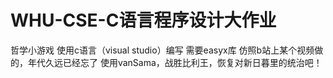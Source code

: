 # WHU-CSE-C语言程序设计大作业
哲学小游戏
使用c语言（visual studio）编写
需要easyx库
仿照b站上某个视频做的，年代久远已经忘了
使用vanSama，战胜比利王，恢复对新日暮里的统治吧！
